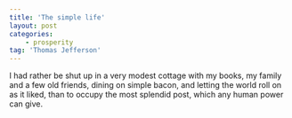 ```yaml
---
title: 'The simple life'
layout: post
categories:
    - prosperity
tag: 'Thomas Jefferson'
---
```


I had rather be shut up in a very modest cottage with my books, my family and a few old friends, dining on simple bacon, and letting the world roll on as it liked, than to occupy the most splendid post, which any human power can give.